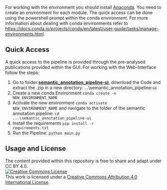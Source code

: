 
For working with the environment you should install [Anaconda](https://www.anaconda.com/products/individual). You need to create an environment for each module. The quick access can be done using the powershell prompt within the conda environment. For more information about dealing with conda environments refer to https://docs.conda.io/projects/conda/en/latest/user-guide/tasks/manage-environments.html.

## Quick Access

A quick access to the pipeline is provided through the pre-analysed publications provided within the GUI. For working with the Web-Interface follow the steps:

1. Go to folder **[semantic_annotation_pipeline-ui](https://github.com/ReneDorsch/semantic_annotation_pipeline-ui.git)**, download the Code and extract the .zip in a new directory: ...\semantic_annotation_pipeline-ui
2. Create a new conda Environment <code>conda create -n NEW_ENVIRONMENT_NAME</code>
3. Activate the new environment <code>conda activate NEW_ENVIRONMENT_NAME</code> and navigate to the folder of the semantic annotation pipeline: <code>cd ...\semantic_annotation_pipeline-ui</code>
4. Install the requirements <code>pip install -r requirements.txt</code>
5. Run the Pipeline: <code>python main.py </code>

## Usage and License

The content provided within this repository is free to share and adapt under CC BY 4.0.  
<a rel="license" href="http://creativecommons.org/licenses/by/4.0/"><img alt="Creative Commons License" style="border-width:0" src="https://i.creativecommons.org/l/by/4.0/88x31.png" /></a><br />This work is licensed under a <a rel="license" href="http://creativecommons.org/licenses/by/4.0/">Creative Commons Attribution 4.0 International License</a>.
